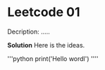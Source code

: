 # Leetcode 01
Decription: .....

**Solution**
Here is the ideas.


'''python
print('Hello wordl')
''''
